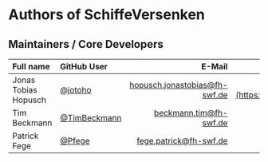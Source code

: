 # Authors of SchiffeVersenken

## Maintainers / Core Developers

| Full name | GitHub User | E-Mail | Website |
|:----------|:------------|-------:|--------:|
| Jonas Tobias Hopusch | [@jotoho](https://github.com/jotoho/) | [hopusch.jonastobias@fh-swf.de](mailto:hopusch.jonastobias@fh-swf.de) | [www.jotoho.de](https://www.jotoho.de/) |
| Tim Beckmann | [@TimBeckmann](https://github.com/TimBeckmann/) | [beckmann.tim@fh-swf.de](mailto:beckmann.tim@fh-swf.de) | |
| Patrick Fege | [@Pfege](https://github.com/Pfege/) | [fege.patrick@fh-swf.de](mailto:fege.patrick@fh-swf.de) | |
